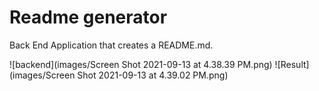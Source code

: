# Readme generator

<p>Back End Application that creates a README.md.</p>
![backend](images/Screen Shot 2021-09-13 at 4.38.39 PM.png)
![Result](images/Screen Shot 2021-09-13 at 4.39.02 PM.png)

